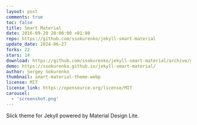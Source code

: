 ```yaml
---
layout: post
comments: true
toc: false
title: Smart Material
date: 2016-09-20 20:00:00 +01:00
repo: https://github.com/ssokurenko/jekyll-smart-material
update_date: 2024-06-27
forks: 22
stars: 14
download: https://github.com/ssokurenko/jekyll-smart-material/archive/gh-pages.zip
demo: https://ssokurenko.github.io/jekyll-smart-material/
author: Sergey Sokurenko
thumbnail: smart-material-theme.webp
license: MIT
license_link: https://opensource.org/license/MIT
carousel:
  - 'screenshot.png'
---
```


Slick theme for Jekyll powered by Material Design Lite.
